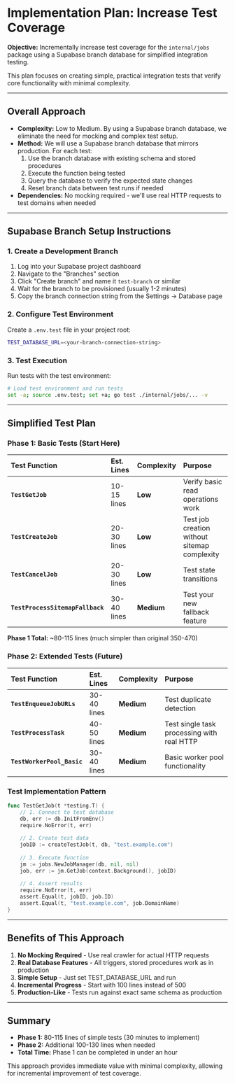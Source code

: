 # Implementation Plan: Increase Test Coverage

**Objective:** Incrementally increase test coverage for the `internal/jobs` package using a Supabase branch database for simplified integration testing.

This plan focuses on creating simple, practical integration tests that verify core functionality with minimal complexity.

---

## Overall Approach

- **Complexity:** Low to Medium. By using a Supabase branch database, we eliminate the need for mocking and complex test setup.
- **Method:** We will use a Supabase branch database that mirrors production. For each test:
  1. Use the branch database with existing schema and stored procedures
  2. Execute the function being tested
  3. Query the database to verify the expected state changes
  4. Reset branch data between test runs if needed
- **Dependencies:** No mocking required - we'll use real HTTP requests to test domains when needed

---

## Supabase Branch Setup Instructions

### 1. Create a Development Branch

1. Log into your Supabase project dashboard
2. Navigate to the "Branches" section
3. Click "Create branch" and name it `test-branch` or similar
4. Wait for the branch to be provisioned (usually 1-2 minutes)
5. Copy the branch connection string from the Settings → Database page

### 2. Configure Test Environment

Create a `.env.test` file in your project root:
```bash
TEST_DATABASE_URL=<your-branch-connection-string>
```

### 3. Test Execution

Run tests with the test environment:
```bash
# Load test environment and run tests
set -a; source .env.test; set +a; go test ./internal/jobs/... -v
```

---

## Simplified Test Plan

### Phase 1: Basic Tests (Start Here)

| Test Function | Est. Lines | Complexity | Purpose |
| :------------ | :--------- | :--------- | :------ |
| **`TestGetJob`** | 10-15 lines | **Low** | Verify basic read operations work |
| **`TestCreateJob`** | 20-30 lines | **Low** | Test job creation without sitemap complexity |
| **`TestCancelJob`** | 20-30 lines | **Low** | Test state transitions |
| **`TestProcessSitemapFallback`** | 30-40 lines | **Medium** | Test your new fallback feature |

**Phase 1 Total:** ~80-115 lines (much simpler than original 350-470)

### Phase 2: Extended Tests (Future)

| Test Function | Est. Lines | Complexity | Purpose |
| :------------ | :--------- | :--------- | :------ |
| **`TestEnqueueJobURLs`** | 30-40 lines | **Medium** | Test duplicate detection |
| **`TestProcessTask`** | 40-50 lines | **Medium** | Test single task processing with real HTTP |
| **`TestWorkerPool_Basic`** | 30-40 lines | **Medium** | Basic worker pool functionality |

### Test Implementation Pattern

```go
func TestGetJob(t *testing.T) {
    // 1. Connect to test database
    db, err := db.InitFromEnv()
    require.NoError(t, err)
    
    // 2. Create test data
    jobID := createTestJob(t, db, "test.example.com")
    
    // 3. Execute function
    jm := jobs.NewJobManager(db, nil, nil)
    job, err := jm.GetJob(context.Background(), jobID)
    
    // 4. Assert results
    require.NoError(t, err)
    assert.Equal(t, jobID, job.ID)
    assert.Equal(t, "test.example.com", job.DomainName)
}
```

---

## Benefits of This Approach

1. **No Mocking Required** - Use real crawler for actual HTTP requests
2. **Real Database Features** - All triggers, stored procedures work as in production
3. **Simple Setup** - Just set TEST_DATABASE_URL and run
4. **Incremental Progress** - Start with 100 lines instead of 500
5. **Production-Like** - Tests run against exact same schema as production

---

## Summary

- **Phase 1:** 80-115 lines of simple tests (30 minutes to implement)
- **Phase 2:** Additional 100-130 lines when needed
- **Total Time:** Phase 1 can be completed in under an hour

This approach provides immediate value with minimal complexity, allowing for incremental improvement of test coverage.
